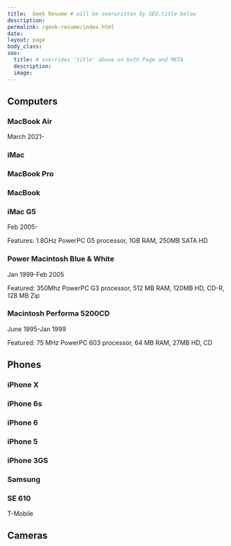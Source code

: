 ```yaml
---
title:  Geek Resume # will be overwritten by SEO.title below
description:
permalink: /geek-resume/index.html
date:  
layout: page
body_class:
seo:
  title: # overrides 'title' above on both Page and META
  description:
  image:
---
```


## Computers

### MacBook Air

March 2021-

### iMac 

### MacBook Pro

### MacBook

### iMac G5

Feb 2005-

Features: 1.8GHz PowerPC G5 processor, 1GB RAM, 250MB SATA HD</p>

### Power Macintosh Blue & White

Jan 1999-Feb 2005

Featured: 350Mhz PowerPC G3 processor, 512 MB RAM, 120MB HD, CD-R, 128 MB Zip 

### Macintosh Performa 5200CD

June 1995-Jan 1999

Featured: 75 MHz PowerPC 603 processor, 64 MB RAM, 27MB HD, CD

## Phones

### iPhone X

### iPhone 6s

### iPhone 6

### iPhone 5

### iPhone 3GS

### Samsung

### SE 610

T-Mobile

## Cameras
